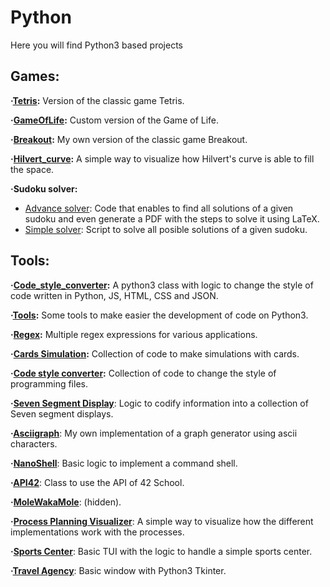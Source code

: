 # Python
Here you will find Python3 based projects

## Games:

**·[Tetris](https://github.com/Jkutkut/PY-Tetris):** Version of the classic game Tetris.

**·[GameOfLife](https://github.com/Jkutkut/PY-GameOfLife):** Custom version of the Game of Life.

**·[Breakout](https://github.com/Jkutkut/PY-Breakout):** My own version of the classic game Breakout.

**·[Hilvert_curve](https://github.com/Jkutkut/PY-Hilvert_curve):** A simple way to visualize how Hilvert's curve is able to fill the space.

**·Sudoku solver:**
 - [Advance solver](https://github.com/Jkutkut/PY-Sudoku-Solver): Code that enables to find all solutions of a given sudoku and even generate a PDF with the steps to solve it using LaTeX.
 - [Simple solver](https://github.com/Jkutkut/PY-Sudoku): Script to solve all posible solutions of a given sudoku.

## Tools:

**·[Code_style_converter](https://github.com/Jkutkut/PY-Code_style_converter):** A python3 class with logic to change the style of code written in Python, JS, HTML, CSS and JSON.

**·[Tools](https://github.com/Jkutkut/PY-Tools):** Some tools to make easier the development of code on Python3.

**·[Regex](https://github.com/Jkutkut/Regex):** Multiple regex expressions for various applications.

**·[Cards Simulation](https://github.com/Jkutkut/PY-Cards_Simulation):** Collection of code to make simulations with cards.

**·[Code style converter](https://github.com/Jkutkut/PY-Code_style_converter):** Collection of code to change the style of programming files.

**·[Seven Segment Display](https://github.com/Jkutkut/PY-Seven_Segment_Display)**: Logic to codify information into a collection of Seven segment displays.

**·[Asciigraph](https://github.com/Jkutkut/PY-AsciiGraph)**: My own implementation of a graph generator using ascii characters.

**·[NanoShell](https://github.com/Jkutkut/PY-NanoShell)**: Basic logic to implement a command shell.

**·[API42](https://github.com/Jkutkut/PY-API42)**: Class to use the API of 42 School.

**·[MoleWakaMole](https://github.com/Jkutkut/42Madrid-Molewakamole)**: (hidden).

**·[Process Planning Visualizer](https://github.com/Jkutkut/PY-Process_Planner_Visualizer)**: A simple way to visualize how the different implementations work with the processes.

**·[Sports Center](https://github.com/Jkutkut/PY-PostgreSQL-Sport_Center)**: Basic TUI with the logic to handle a simple sports center.

**·[Travel Agency](https://github.com/Jkutkut/PY-Travel_Agency)**: Basic window with Python3 Tkinter.

<!-- **·[]()**:  -->
<!-- **·[]()**:  -->